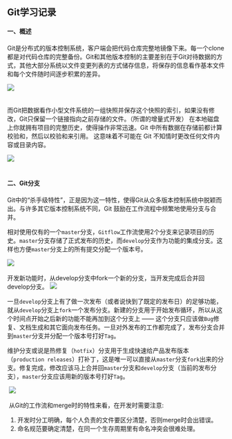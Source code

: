 ## Git学习记录

#### 一、概述

​	Git是分布式的版本控制系统，客户端会把代码仓库完整地镜像下来。每一个clone都是对代码仓库的完整备份。Git和其他版本控制的主要差别在于Git对待数据的方式，其他大部分系统以文件变更列表的方式储存信息，将保存的信息看作基本文件和每个文件随时间逐步积累的差异。

​![](http://i4.buimg.com/588926/ccd4bf5aaced027b.png)
​	
​	

​	而Git把数据看作小型文件系统的一组快照并保存这个快照的索引，如果没有修改，Git只保留一个链接指向之前存储的文件。（所谓的增量式开发） 在本地磁盘上你就拥有项目的完整历史，使得操作非常迅速。Git 中所有数据在存储前都计算校验和，然后以校验和来引用。 这意味着不可能在 Git 不知情时更改任何文件内容或目录内容。

​![](http://i1.piimg.com/588926/2170d55c9ec43ed7.png)
​	
​	

#### 二、Git分支

​	Git中的“杀手级特性”，正是因为这一特性，使得Git从众多版本控制系统中脱颖而出。与许多其它版本控制系统不同，Git 鼓励在工作流程中频繁地使用分支与合并。

​	相对使用仅有的一个`master`分支，`Gitflow`工作流使用2个分支来记录项目的历史。`master`分支存储了正式发布的历史，而`develop`分支作为功能的集成分支。这样也方便`master`分支上的所有提交分配一个版本号。

​![](http://i1.piimg.com/588926/6af7b5f3b82e20d6.png)

​	开发新功能时，从develop分支中fork一个新的分支，当开发完成后合并回develop分支。
![](http://i4.buimg.com/588926/c91b67ec86e30287.png)

​	一旦`develop`分支上有了做一次发布（或者说快到了既定的发布日）的足够功能，就从`develop`分支上`fork`一个发布分支。新建的分支用于开始发布循环，所以从这个时间点开始之后新的功能不能再加到这个分支上 —— 这个分支只应该做`Bug`修复、文档生成和其它面向发布任务。一旦对外发布的工作都完成了，发布分支合并到`master`分支并分配一个版本号打好`Tag`。

​	维护分支或说是热修复（`hotfix`）分支用于生成快速给产品发布版本（`production releases`）打补丁，这是唯一可以直接从`master`分支`fork`出来的分支。修复完成，修改应该马上合并回`master`分支和`develop`分支（当前的发布分支），`master`分支应该用新的版本号打好`Tag`。

​	![](http://i1.piimg.com/588926/3caa0f6acb010894.png)

​	从Git的工作流和merge时的特性来看，在开发时需要注意:

1. 开发时分工明确，每个人负责的文件要区分清楚，否则merge时会出错误。
2. 命名规范要确定清楚，在同一个生存周期里有命名冲突会很难处理。	
